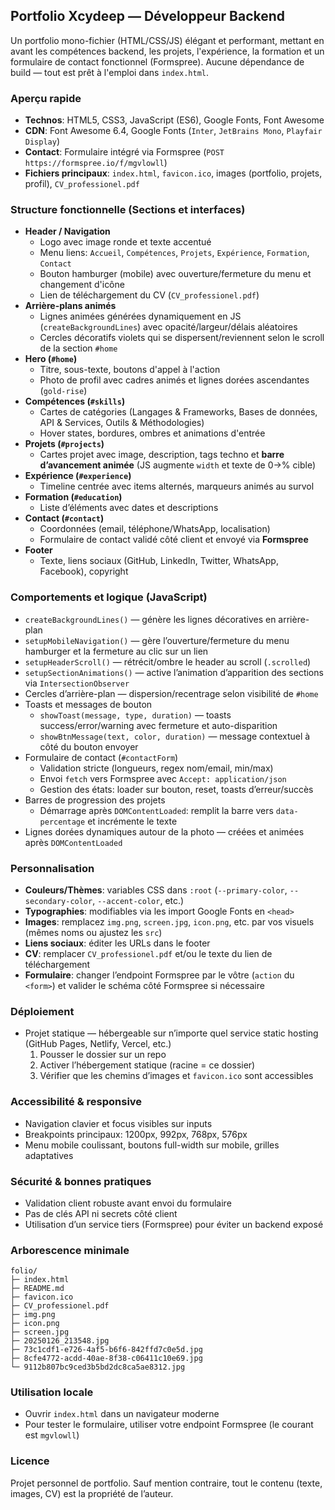 ## Portfolio Xcydeep — Développeur Backend

Un portfolio mono-fichier (HTML/CSS/JS) élégant et performant, mettant en avant les compétences backend, les projets, l'expérience, la formation et un formulaire de contact fonctionnel (Formspree). Aucune dépendance de build — tout est prêt à l'emploi dans `index.html`.

### Aperçu rapide
- **Technos**: HTML5, CSS3, JavaScript (ES6), Google Fonts, Font Awesome
- **CDN**: Font Awesome 6.4, Google Fonts (`Inter`, `JetBrains Mono`, `Playfair Display`)
- **Contact**: Formulaire intégré via Formspree (`POST https://formspree.io/f/mgvlowll`)
- **Fichiers principaux**: `index.html`, `favicon.ico`, images (portfolio, projets, profil), `CV_professionel.pdf`

### Structure fonctionnelle (Sections et interfaces)
- **Header / Navigation**
  - Logo avec image ronde et texte accentué
  - Menu liens: `Accueil`, `Compétences`, `Projets`, `Expérience`, `Formation`, `Contact`
  - Bouton hamburger (mobile) avec ouverture/fermeture du menu et changement d'icône
  - Lien de téléchargement du CV (`CV_professionel.pdf`)
- **Arrière-plans animés**
  - Lignes animées générées dynamiquement en JS (`createBackgroundLines`) avec opacité/largeur/délais aléatoires
  - Cercles décoratifs violets qui se dispersent/reviennent selon le scroll de la section `#home`
- **Hero (`#home`)**
  - Titre, sous-texte, boutons d'appel à l'action
  - Photo de profil avec cadres animés et lignes dorées ascendantes (`gold-rise`)
- **Compétences (`#skills`)**
  - Cartes de catégories (Langages & Frameworks, Bases de données, API & Services, Outils & Méthodologies)
  - Hover states, bordures, ombres et animations d'entrée
- **Projets (`#projects`)**
  - Cartes projet avec image, description, tags techno et **barre d’avancement animée** (JS augmente `width` et texte de 0→% cible)
- **Expérience (`#experience`)**
  - Timeline centrée avec items alternés, marqueurs animés au survol
- **Formation (`#education`)**
  - Liste d’éléments avec dates et descriptions
- **Contact (`#contact`)**
  - Coordonnées (email, téléphone/WhatsApp, localisation)
  - Formulaire de contact validé côté client et envoyé via **Formspree**
- **Footer**
  - Texte, liens sociaux (GitHub, LinkedIn, Twitter, WhatsApp, Facebook), copyright

### Comportements et logique (JavaScript)
- `createBackgroundLines()` — génère les lignes décoratives en arrière-plan
- `setupMobileNavigation()` — gère l’ouverture/fermeture du menu hamburger et la fermeture au clic sur un lien
- `setupHeaderScroll()` — rétrécit/ombre le header au scroll (`.scrolled`)
- `setupSectionAnimations()` — active l’animation d’apparition des sections via `IntersectionObserver`
- Cercles d’arrière-plan — dispersion/recentrage selon visibilité de `#home`
- Toasts et messages de bouton
  - `showToast(message, type, duration)` — toasts success/error/warning avec fermeture et auto-disparition
  - `showBtnMessage(text, color, duration)` — message contextuel à côté du bouton envoyer
- Formulaire de contact (`#contactForm`)
  - Validation stricte (longueurs, regex nom/email, min/max)
  - Envoi `fetch` vers Formspree avec `Accept: application/json`
  - Gestion des états: loader sur bouton, reset, toasts d’erreur/succès
- Barres de progression des projets
  - Démarrage après `DOMContentLoaded`: remplit la barre vers `data-percentage` et incrémente le texte
- Lignes dorées dynamiques autour de la photo — créées et animées après `DOMContentLoaded`

### Personnalisation
- **Couleurs/Thèmes**: variables CSS dans `:root` (`--primary-color`, `--secondary-color`, `--accent-color`, etc.)
- **Typographies**: modifiables via les import Google Fonts en `<head>`
- **Images**: remplacez `img.png`, `screen.jpg`, `icon.png`, etc. par vos visuels (mêmes noms ou ajustez les `src`)
- **Liens sociaux**: éditer les URLs dans le footer
- **CV**: remplacer `CV_professionel.pdf` et/ou le texte du lien de téléchargement
- **Formulaire**: changer l’endpoint Formspree par le vôtre (`action` du `<form>`) et valider le schéma côté Formspree si nécessaire

### Déploiement
- Projet statique — hébergeable sur n’importe quel service static hosting (GitHub Pages, Netlify, Vercel, etc.)
  1. Pousser le dossier sur un repo
  2. Activer l’hébergement statique (racine = ce dossier)
  3. Vérifier que les chemins d’images et `favicon.ico` sont accessibles

### Accessibilité & responsive
- Navigation clavier et focus visibles sur inputs
- Breakpoints principaux: 1200px, 992px, 768px, 576px
- Menu mobile coulissant, boutons full-width sur mobile, grilles adaptatives

### Sécurité & bonnes pratiques
- Validation client robuste avant envoi du formulaire
- Pas de clés API ni secrets côté client
- Utilisation d’un service tiers (Formspree) pour éviter un backend exposé

### Arborescence minimale
```
folio/
├─ index.html
├─ README.md
├─ favicon.ico
├─ CV_professionel.pdf
├─ img.png
├─ icon.png
├─ screen.jpg
├─ 20250126_213548.jpg
├─ 73c1cdf1-e726-4af5-b6f6-842ffd7c0e5d.jpg
├─ 8cfe4772-acdd-40ae-8f38-c06411c10e69.jpg
└─ 9112b807bc9ced3b5bd2dc8ca5ae8312.jpg
```

### Utilisation locale
- Ouvrir `index.html` dans un navigateur moderne
- Pour tester le formulaire, utiliser votre endpoint Formspree (le courant est `mgvlowll`)

### Licence
Projet personnel de portfolio. Sauf mention contraire, tout le contenu (texte, images, CV) est la propriété de l’auteur.

